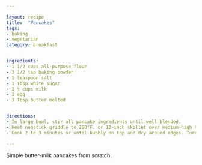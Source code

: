 ```yaml
---

layout: recipe
title:  "Pancakes"
tags: 
- baking
- vegetarian
category: breakfast


ingredients:
- 1 1/2 cups all-purpose flour
- 3 1/2 tsp baking powder
- 1 teaspoon salt
- 1 Tbsp white sugar
- 1 ¼ cups milk
- 1 egg
- 3 Tbsp butter melted


directions:
- In large bowl, stir all pancake ingredients until well blended.
- Heat nonstick griddle to 250°F. or 12-inch skillet over medium-high heat.
- Cook 2 to 3 minutes or until bubbly on top and dry around edges. Turn; cook other side until light golden brown around edges.

---
```


Simple butter-milk pancakes from scratch.